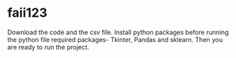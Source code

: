 # faii123
Download the code and the csv file.
Install python packages before running the python file
required packages- Tkinter, Pandas and sklearn.
Then you are ready to run the project.
